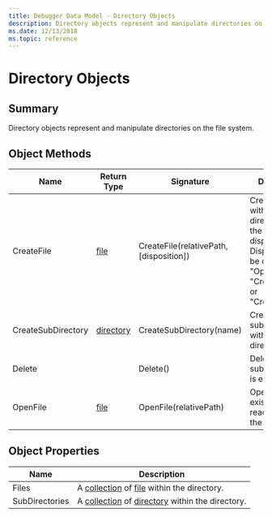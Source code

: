 ```yaml
---
title: Debugger Data Model - Directory Objects
description: Directory objects represent and manipulate directories on the file system.
ms.date: 12/13/2018
ms.topic: reference
---
```

# Directory Objects 
## Summary
Directory objects represent and manipulate directories on the file system.

## Object Methods
|Name|Return Type|Signature|Description|
|--- |-- |--- |--- |
|CreateFile|[file](dbgmodel-object-file.md)|CreateFile(relativePath, [disposition])|Creates a file within the directory with the given disposition. Disposition may be one of "OpenExisting", "CreateNew", or "CreateAlways".|
|CreateSubDirectory|[directory](dbgmodel-object-directory.md)|CreateSubDirectory(name)|Creates a new subdirectory within the directory.|
|Delete||Delete()|Deletes the subdirectory if it is empty.|
|OpenFile|[file](dbgmodel-object-file.md)|OpenFile(relativePath)|Opens an existing file for reading from the directory.|


## Object Properties
|Name|Description|
|--- |--- |
|Files|A [collection](dbgmodel-namespace-collections.md) of [file](dbgmodel-object-file.md) within the directory.|
|SubDirectories|A [collection](dbgmodel-namespace-collections.md) of [directory](dbgmodel-object-directory.md) within the directory.|
